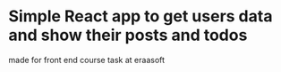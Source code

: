 # Simple React app to get users data and show their posts and todos
made for front end course task at eraasoft
